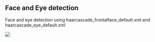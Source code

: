 ## Face and Eye detection
Face and eye detection using haarcascade_frontalface_default.xml and haarcascade_eye_default.xml

![](https://i.imgur.com/AC5a5iW.jpg)
